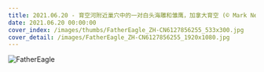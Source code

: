 ```yaml
---
title: 2021.06.20 - 育空河附近巢穴中的一对白头海雕和雏鹰，加拿大育空 (© Mark Newman/Minden Pictures)
date: 2021.06.20 00:00:00
cover_index: /images/thumbs/FatherEagle_ZH-CN6127856255_533x300.jpg
cover_detail: /images/FatherEagle_ZH-CN6127856255_1920x1080.jpg
---
```


![FatherEagle](/images/FatherEagle_ZH-CN6127856255_1920x1080.jpg)
